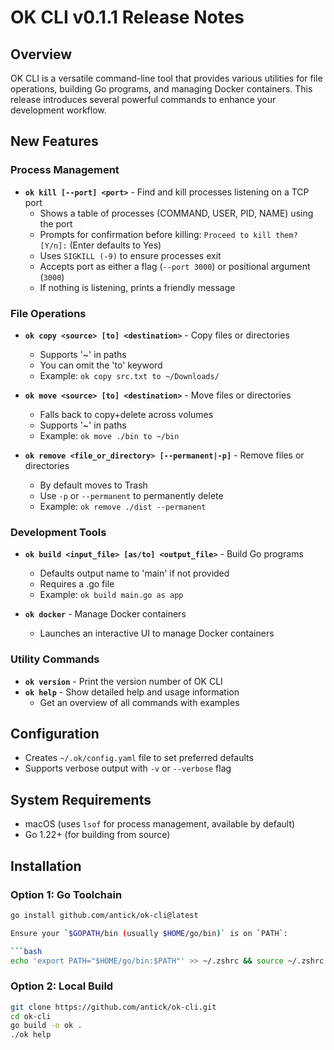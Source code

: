 # OK CLI v0.1.1 Release Notes

## Overview
OK CLI is a versatile command-line tool that provides various utilities for file operations, building Go programs, and managing Docker containers. This release introduces several powerful commands to enhance your development workflow.

## New Features

### Process Management
- **`ok kill [--port] <port>`** - Find and kill processes listening on a TCP port
  - Shows a table of processes (COMMAND, USER, PID, NAME) using the port
  - Prompts for confirmation before killing: `Proceed to kill them? [Y/n]:` (Enter defaults to Yes)
  - Uses `SIGKILL (-9)` to ensure processes exit
  - Accepts port as either a flag (`--port 3000`) or positional argument (`3000`)
  - If nothing is listening, prints a friendly message

### File Operations
- **`ok copy <source> [to] <destination>`** - Copy files or directories
  - Supports '~' in paths
  - You can omit the 'to' keyword
  - Example: `ok copy src.txt to ~/Downloads/`

- **`ok move <source> [to] <destination>`** - Move files or directories
  - Falls back to copy+delete across volumes
  - Supports '~' in paths
  - Example: `ok move ./bin to ~/bin`

- **`ok remove <file_or_directory> [--permanent|-p]`** - Remove files or directories
  - By default moves to Trash
  - Use `-p` or `--permanent` to permanently delete
  - Example: `ok remove ./dist --permanent`

### Development Tools
- **`ok build <input_file> [as/to] <output_file>`** - Build Go programs
  - Defaults output name to 'main' if not provided
  - Requires a .go file
  - Example: `ok build main.go as app`

- **`ok docker`** - Manage Docker containers
  - Launches an interactive UI to manage Docker containers

### Utility Commands
- **`ok version`** - Print the version number of OK CLI
- **`ok help`** - Show detailed help and usage information
  - Get an overview of all commands with examples

## Configuration
- Creates `~/.ok/config.yaml` file to set preferred defaults
- Supports verbose output with `-v` or `--verbose` flag

## System Requirements
- macOS (uses `lsof` for process management, available by default)
- Go 1.22+ (for building from source)

## Installation

### Option 1: Go Toolchain
```bash
go install github.com/antick/ok-cli@latest

Ensure your `$GOPATH/bin (usually $HOME/go/bin)` is on `PATH`:

```bash
echo 'export PATH="$HOME/go/bin:$PATH"' >> ~/.zshrc && source ~/.zshrc
```

### Option 2: Local Build
```bash
git clone https://github.com/antick/ok-cli.git
cd ok-cli
go build -o ok .
./ok help
```
